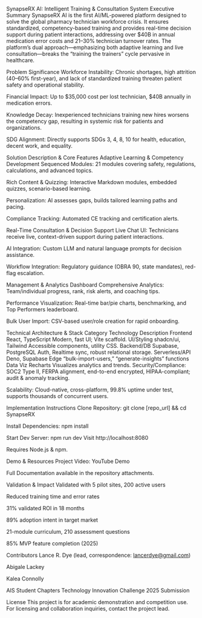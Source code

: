 SynapseRX AI: Intelligent Training & Consultation System
Executive Summary
SynapseRX AI is the first AI/ML-powered platform designed to solve the global pharmacy technician workforce crisis. It ensures standardized, competency-based training and provides real-time decision support during patient interactions, addressing over $40B in annual medication error costs and 21–30% technician turnover rates. The platform’s dual approach—emphasizing both adaptive learning and live consultation—breaks the “training the trainers” cycle pervasive in healthcare.

Problem Significance
Workforce Instability: Chronic shortages, high attrition (40–60% first-year), and lack of standardized training threaten patient safety and operational stability.

Financial Impact: Up to $35,000 cost per lost technician, $40B annually in medication errors.

Knowledge Decay: Inexperienced technicians training new hires worsens the competency gap, resulting in systemic risk for patients and organizations.

SDG Alignment: Directly supports SDGs 3, 4, 8, 10 for health, education, decent work, and equality.

Solution Description & Core Features
Adaptive Learning & Competency Development
Sequenced Modules: 21 modules covering safety, regulations, calculations, and advanced topics.

Rich Content & Quizzing: Interactive Markdown modules, embedded quizzes, scenario-based learning.

Personalization: AI assesses gaps, builds tailored learning paths and pacing.

Compliance Tracking: Automated CE tracking and certification alerts.

Real-Time Consultation & Decision Support
Live Chat UI: Technicians receive live, context-driven support during patient interactions.

AI Integration: Custom LLM and natural language prompts for decision assistance.

Workflow Integration: Regulatory guidance (OBRA 90, state mandates), red-flag escalation.

Management & Analytics Dashboard
Comprehensive Analytics: Team/individual progress, rank, risk alerts, and coaching tips.

Performance Visualization: Real-time bar/pie charts, benchmarking, and Top Performers leaderboard.

Bulk User Import: CSV-based user/role creation for rapid onboarding.

Technical Architecture & Stack
Category	Technology	Description
Frontend	React, TypeScript	Modern, fast UI; Vite scaffold.
UI/Styling	shadcn/ui, Tailwind	Accessible components, utility CSS.
Backend/DB	Supabase, PostgreSQL	Auth, Realtime sync, robust relational storage.
Serverless/API	Deno, Supabase Edge	“bulk-import-users,” “generate-insights” functions
Data Viz	Recharts	Visualizes analytics and trends.
Security/Compliance: SOC2 Type II, FERPA alignment, end-to-end encrypted, HIPAA-compliant; audit & anomaly tracking.

Scalability: Cloud-native, cross-platform, 99.8% uptime under test, supports thousands of concurrent users.

Implementation Instructions
Clone Repository:
git clone [repo_url] && cd SynapseRX

Install Dependencies:
npm install

Start Dev Server:
npm run dev
Visit http://localhost:8080

Requires Node.js & npm.

Demo & Resources
Project Video: YouTube Demo

Full Documentation available in the repository attachments.

Validation & Impact
Validated with 5 pilot sites, 200 active users

Reduced training time and error rates

31% validated ROI in 18 months

89% adoption intent in target market

21-module curriculum, 210 assessment questions

85% MVP feature completion (2025)

Contributors
Lance R. Dye (lead, correspondence: lancerdye@gmail.com)

Abigale Lackey

Kalea Connolly

AIS Student Chapters Technology Innovation Challenge 2025 Submission

License
This project is for academic demonstration and competition use. For licensing and collaboration inquiries, contact the project lead.

